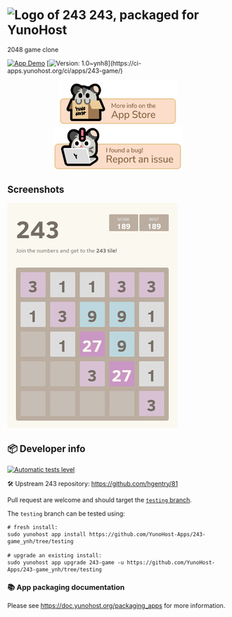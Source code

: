 <!--
N.B.: This README was automatically generated by <https://github.com/YunoHost/apps_tools/blob/main/readme_generator>
It shall NOT be edited by hand.
-->

<h1>
  <img src="https://raw.githubusercontent.com/YunoHost/apps/main/logos/243-game.png" width="32px" alt="Logo of 243">
  243, packaged for YunoHost
</h1>

2048 game clone

[![App Demo](https://img.shields.io/badge/App_Demo-blue?style=for-the-badge)](https://hgentry.github.io/81/)
[![Version: 1.0~ynh8](https://img.shields.io/badge/Version-1.0~ynh8-rgb(18,138,11)?style=for-the-badge)](https://ci-apps.yunohost.org/ci/apps/243-game/)

<div align="center">
<a href="https://apps.yunohost.org/app/243-game"><img height="100px" src="https://github.com/YunoHost/yunohost-artwork/raw/refs/heads/main/badges/neopossum-badges/badge_more_info_on_the_appstore.svg"/></a>
<a href="https://github.com/YunoHost-Apps/243-game_ynh/issues"><img height="100px" src="https://github.com/YunoHost/yunohost-artwork/raw/refs/heads/main/badges/neopossum-badges/badge_report_an_issue.svg"/></a>
</div>


## Screenshots
![Screenshot of 243](./doc/screenshots/Screenshot-243.jpg)

## 📦 Developer info

[![Automatic tests level](https://apps.yunohost.org/badge/cilevel/243-game)](https://ci-apps.yunohost.org/ci/apps/243-game/)

🛠️ Upstream 243 repository: <https://github.com/hgentry/81>

Pull request are welcome and should target the [`testing` branch](https://github.com/YunoHost-Apps/243-game_ynh/tree/testing).

The `testing` branch can be tested using:
```
# fresh install:
sudo yunohost app install https://github.com/YunoHost-Apps/243-game_ynh/tree/testing

# upgrade an existing install:
sudo yunohost app upgrade 243-game -u https://github.com/YunoHost-Apps/243-game_ynh/tree/testing
```

### 📚 App packaging documentation

Please see <https://doc.yunohost.org/packaging_apps> for more information.